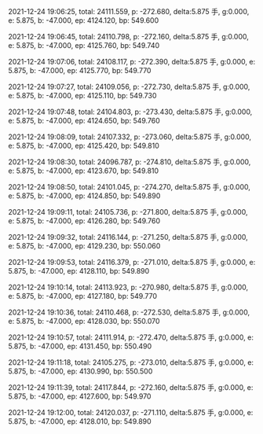 2021-12-24 19:06:25, total: 24111.559, p: -272.680, delta:5.875 手, g:0.000, e: 5.875, b: -47.000, ep: 4124.120, bp: 549.600

2021-12-24 19:06:45, total: 24110.798, p: -272.160, delta:5.875 手, g:0.000, e: 5.875, b: -47.000, ep: 4125.760, bp: 549.740

2021-12-24 19:07:06, total: 24108.117, p: -272.390, delta:5.875 手, g:0.000, e: 5.875, b: -47.000, ep: 4125.770, bp: 549.770

2021-12-24 19:07:27, total: 24109.056, p: -272.730, delta:5.875 手, g:0.000, e: 5.875, b: -47.000, ep: 4125.110, bp: 549.730

2021-12-24 19:07:48, total: 24104.803, p: -273.430, delta:5.875 手, g:0.000, e: 5.875, b: -47.000, ep: 4124.650, bp: 549.760

2021-12-24 19:08:09, total: 24107.332, p: -273.060, delta:5.875 手, g:0.000, e: 5.875, b: -47.000, ep: 4125.420, bp: 549.810

2021-12-24 19:08:30, total: 24096.787, p: -274.810, delta:5.875 手, g:0.000, e: 5.875, b: -47.000, ep: 4123.670, bp: 549.810

2021-12-24 19:08:50, total: 24101.045, p: -274.270, delta:5.875 手, g:0.000, e: 5.875, b: -47.000, ep: 4124.850, bp: 549.890

2021-12-24 19:09:11, total: 24105.736, p: -271.800, delta:5.875 手, g:0.000, e: 5.875, b: -47.000, ep: 4126.280, bp: 549.760

2021-12-24 19:09:32, total: 24116.144, p: -271.250, delta:5.875 手, g:0.000, e: 5.875, b: -47.000, ep: 4129.230, bp: 550.060

2021-12-24 19:09:53, total: 24116.379, p: -271.010, delta:5.875 手, g:0.000, e: 5.875, b: -47.000, ep: 4128.110, bp: 549.890

2021-12-24 19:10:14, total: 24113.923, p: -270.980, delta:5.875 手, g:0.000, e: 5.875, b: -47.000, ep: 4127.180, bp: 549.770

2021-12-24 19:10:36, total: 24110.468, p: -272.530, delta:5.875 手, g:0.000, e: 5.875, b: -47.000, ep: 4128.030, bp: 550.070

2021-12-24 19:10:57, total: 24111.914, p: -272.470, delta:5.875 手, g:0.000, e: 5.875, b: -47.000, ep: 4131.450, bp: 550.490

2021-12-24 19:11:18, total: 24105.275, p: -273.010, delta:5.875 手, g:0.000, e: 5.875, b: -47.000, ep: 4130.990, bp: 550.500

2021-12-24 19:11:39, total: 24117.844, p: -272.160, delta:5.875 手, g:0.000, e: 5.875, b: -47.000, ep: 4127.600, bp: 549.970

2021-12-24 19:12:00, total: 24120.037, p: -271.110, delta:5.875 手, g:0.000, e: 5.875, b: -47.000, ep: 4128.010, bp: 549.890